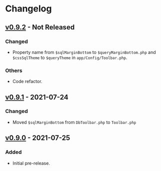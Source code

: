 # Changelog

## [v0.9.2](https://github.com/nfaiz/ci4-debug-toolbar/compare/v0.9.1...v0.9.2) - Not Released

### Changed
- Property name from `$sqlMarginBottom` to `$queryMarginBottom.php` and `$cssSqlTheme` to `$queryTheme` in `app/Config/Toolbar.php`.

### Others
- Code refactor.

## [v0.9.1](https://github.com/nfaiz/ci4-debug-toolbar/compare/v0.9.0...v0.9.1) - 2021-07-24

### Changed
- Moved `$sqlMarginBottom` from `DbToolbar.php` to `Toolbar.php`

## [v0.9.0](https://github.com/nfaiz/dbtoolbar/releases/tag/v0.9.0) - 2021-07-25

### Added
- Initial pre-release.
